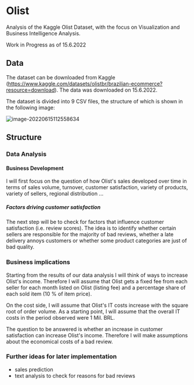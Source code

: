 # Olist
Analysis of the Kaggle Olist Dataset, with the focus on Visualization and Business Intelligence Analysis.

Work in Progress as of 15.6.2022

## Data

The dataset can be downloaded from Kaggle (https://www.kaggle.com/datasets/olistbr/brazilian-ecommerce?resource=download). The data was downloaded on 15.6.2022.

The dataset is divided into 9 CSV files, the structure of which is shown in the following image:

![image-20220615112558634](C:\Users\jakob\AppData\Roaming\Typora\typora-user-images\image-20220615112558634.png)



## Structure

### Data Analysis

#### Business Development

I will first focus on the question of how Olist's sales developed over time in terms of sales volume, turnover, customer satisfaction, variety of products, variety of sellers, regional distribution ...

##### Factors driving customer satisfaction

The next step will be to check for factors that influence customer satisfaction (i.e. review scores). The idea is to identify whether certain sellers are responsible for the majority of bad reviews, whether a late delivery annoys customers or whether some product categories are just of bad quality.

### Business implications

Starting from the results of our data analysis I will think of ways to increase Olist's income. Therefore I will assume that Olist gets a fixed fee from each seller for each month listed on Olist (listing fee) and a percentage share of each sold item (10 % of item price).

On the cost side, I will assume that Olist's IT costs increase with the square root of order volume. As a starting point, I will assume that the overall IT costs in the period observed were 1 Mil. BRL.

The question to be answered is whether an increase in customer satisfaction can increase Olist's income. Therefore I will make assumptions about the economical costs of a bad review.





### Further ideas for later implementation

- sales prediction
- text analysis to check for reasons for bad reviews
